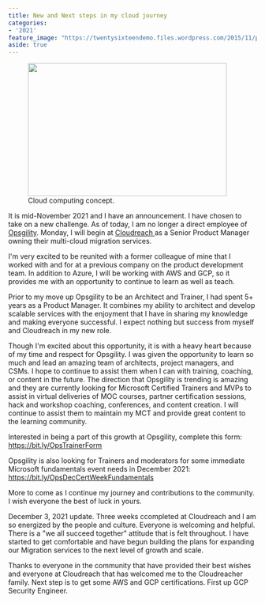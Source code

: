 ```yaml
---
title: New and Next steps in my cloud journey
categories:
- '2021'
feature_image: "https://twentysixteendemo.files.wordpress.com/2015/11/post.png"
aside: true
---
```


<!-- wp:image {"align":"center","id":404,"width":403,"height":269,"sizeSlug":"large"} -->
<div class="wp-block-image"><figure class="aligncenter size-large is-resized"><img src="https://captainhyperscaler.files.wordpress.com/2020/02/image-3.jpeg?w=300" alt="" class="wp-image-404" width="403" height="269"/><figcaption>Cloud computing concept.</figcaption></figure></div>
<!-- /wp:image -->

<!-- wp:paragraph -->
<p>It is mid-November 2021 and I have an announcement. I have chosen to take on a new challenge. As of today, I am no longer a direct employee of <a href="http://www.opsgility.com">Opsgility</a>. Monday, I will begin at <a href="http://www.cloudreach.com">Cloudreach </a>as a Senior Product Manager owning their multi-cloud migration services. </p>
<!-- /wp:paragraph -->

<!-- wp:paragraph -->
<p>I'm very excited to be reunited with a former colleague of mine that I worked with and for at a previous company on the product development team. In addition to Azure, I will be working with AWS and GCP, so it provides me with an opportunity to continue to learn as well as teach. </p>
<!-- /wp:paragraph -->

<!-- wp:paragraph -->
<p>Prior to my move up Opsgility to be an Architect and Trainer, I had spent 5+ years as a Product Manager. It combines my ability to architect and develop scalable services with the enjoyment that I have in sharing my knowledge and making everyone successful. I expect nothing but success from myself and Cloudreach in my new role. </p>
<!-- /wp:paragraph -->

<!-- wp:paragraph -->
<p>Though I'm excited about this opportunity, it is with a heavy heart because of my time and respect for Opsgility. I was given the opportunity to learn so much and lead an amazing team of architects, project managers, and CSMs. I hope to continue to assist them when I can with training, coaching, or content in the future. The direction that Opsgility is trending is amazing and they are currently looking for Microsoft Certified Trainers and MVPs to assist in virtual deliveries of MOC courses, partner certification sessions, hack and workshop coaching, conferences, and content creation.  I will continue to assist them to maintain my MCT and provide great content to the learning community.</p>
<!-- /wp:paragraph -->

<!-- wp:paragraph -->
<p>Interested in being a part of this growth at Opsgility, complete this form: <a href="https://bit.ly/OpsTrainerForm">https://bit.ly/OpsTrainerForm</a></p>
<!-- /wp:paragraph -->

<!-- wp:paragraph -->
<p>Opsgility is also looking for Trainers and moderators for some immediate Microsoft fundamentals event needs in December 2021: <a href="https://bit.ly/OpsDecCertWeekFundamentals">https://bit.ly/OpsDecCertWeekFundamentals</a></p>
<!-- /wp:paragraph -->

<!-- wp:paragraph -->
<p>More to come as I continue my journey and contributions to the community. I wish everyone the best of luck in yours. </p>
<!-- /wp:paragraph -->

<!-- wp:paragraph -->
<p>December 3, 2021 update. Three weeks ccompleted at Cloudreach and I am so energized by the people and culture. Everyone is welcoming and helpful. There is a "we all succeed together" attitude that is felt throughout.  I have started to get comfortable and have begun building the plans for expanding our Migration services to the next level of growth and scale. </p>
<!-- /wp:paragraph -->

<!-- wp:paragraph -->
<p>Thanks to everyone in the community that have provided their best wishes and everyone at Cloudreach that has welcomed me to the Cloudreacher family. Next step is to get some AWS and GCP certifications. First up GCP Security Engineer. </p>
<!-- /wp:paragraph -->